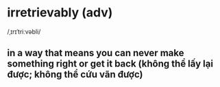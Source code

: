 # irretrievably (adv)

/ˌɪrɪˈtriːvəbli/

## in a way that means you can never make something right or get it back (không thể lấy lại được; không thể cứu vãn được)
